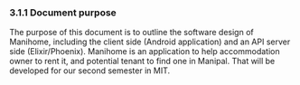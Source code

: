 ### 3.1.1 Document purpose

The purpose of this document is to outline the software design of Manihome, including the client side (Android application) and an API server side (Elixir/Phoenix).
Manihome is an application to help accommodation owner to rent it, and potential tenant to find one in Manipal.
That will be developed for our second semester in MIT.

